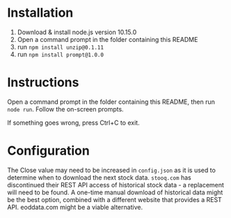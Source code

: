 # Installation
1. Download & install node.js version 10.15.0
2. Open a command prompt in the folder containing this README
3. run `npm install unzip@0.1.11`
4. run `npm install prompt@1.0.0`

# Instructions
Open a command prompt in the folder containing this README, then run `node run`.
Follow the on-screen prompts.

If something goes wrong, press Ctrl+C to exit.

# Configuration
The Close value may need to be increased in `config.json` as it is used to determine when to download the next stock data.
`stooq.com` has discontinued their REST API access of historical stock data - a replacement will need to be found.
A one-time manual download of historical data might be the best option, combined with a different website that provides
a REST API. eoddata.com might be a viable alternative.
